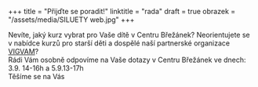+++
title = "Přijďte se poradit!"
linktitle = "rada"
draft = true
obrazek = "/assets/media/SILUETY web.jpg"
+++

Nevíte, jaký kurz vybrat pro Vaše dítě v Centru Břežánek? Neorientujete se v nabídce kurzů pro starší děti a dospělé naší partnerské organizace [VIGVAM](http://vigvam-db.cz/)?  
Rádi Vám osobně odpovíme na Vaše dotazy v Centru Břežánek ve dnech:  
3.9. 14-16h a 5.9.13-17h  
Těšíme se na Vás
